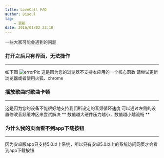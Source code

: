 ```yaml
---
title: LoveCall FAQ
author: Disoul
tag:
    - 更新
date: 2016/01/02 22:10
---
```

一些大家可能会遇到的问题

### 打开之后只有界面，无法操作
---

如下图
![errorPic](http://7xn38i.com1.z0.glb.clouddn.com/lc_errorpic.jpg)
这是因为您的浏览器不支持本应用的一个核心函数
请尝试更新浏览器或者使用火狐、chrome
    
### 播放歌曲时歌曲卡顿
---

这是因为您的设备不能很好地支持我们所设定的音频循环速度
可以通过左侧的设置修改音频缓冲区来尝试解决
** 数值越大硬件压力越小，数值越小越流畅  **

### 为什么我的页面看不到app下载按钮
---

因为安卓版app只支持5.0以上系统，所以只有安卓5.0以上的系统访问网页才会看到app下载按钮
